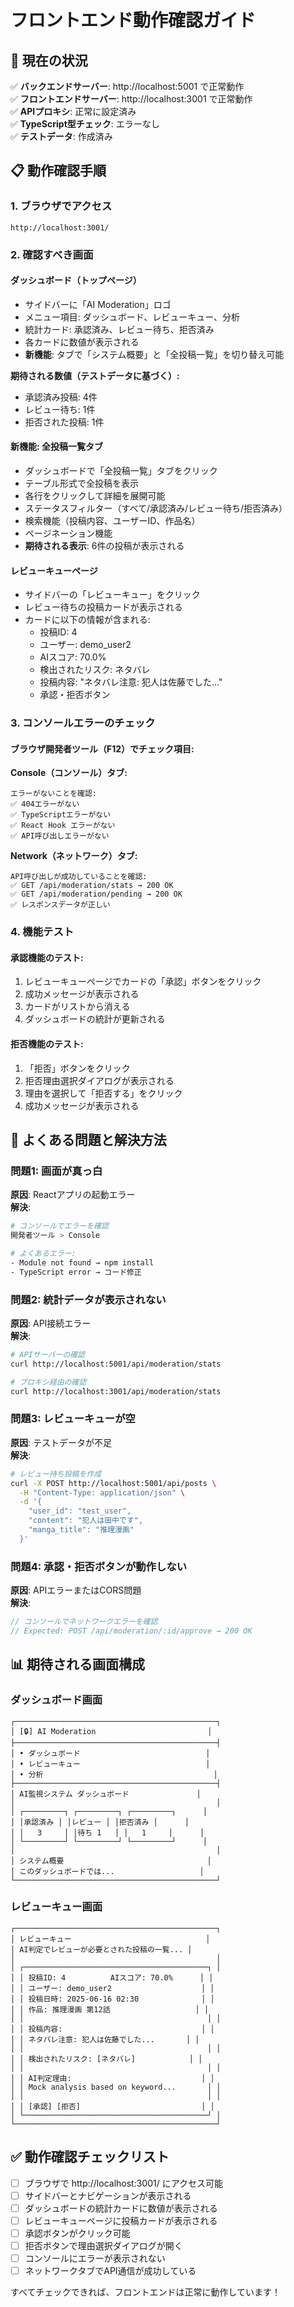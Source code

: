 # フロントエンド動作確認ガイド

## 🚀 現在の状況

✅ **バックエンドサーバー**: http://localhost:5001 で正常動作  
✅ **フロントエンドサーバー**: http://localhost:3001 で正常動作  
✅ **APIプロキシ**: 正常に設定済み  
✅ **TypeScript型チェック**: エラーなし  
✅ **テストデータ**: 作成済み

## 📋 動作確認手順

### 1. ブラウザでアクセス
```
http://localhost:3001/
```

### 2. 確認すべき画面

#### ダッシュボード（トップページ）
- サイドバーに「AI Moderation」ロゴ
- メニュー項目: ダッシュボード、レビューキュー、分析
- 統計カード: 承認済み、レビュー待ち、拒否済み
- 各カードに数値が表示される
- **新機能**: タブで「システム概要」と「全投稿一覧」を切り替え可能

**期待される数値（テストデータに基づく）:**
- 承認済み投稿: 4件
- レビュー待ち: 1件  
- 拒否された投稿: 1件

#### 新機能: 全投稿一覧タブ
- ダッシュボードで「全投稿一覧」タブをクリック
- テーブル形式で全投稿を表示
- 各行をクリックして詳細を展開可能
- ステータスフィルター（すべて/承認済み/レビュー待ち/拒否済み）
- 検索機能（投稿内容、ユーザーID、作品名）
- ページネーション機能
- **期待される表示**: 6件の投稿が表示される

#### レビューキューページ
- サイドバーの「レビューキュー」をクリック
- レビュー待ちの投稿カードが表示される
- カードに以下の情報が含まれる:
  - 投稿ID: 4
  - ユーザー: demo_user2
  - AIスコア: 70.0%
  - 検出されたリスク: ネタバレ
  - 投稿内容: "ネタバレ注意: 犯人は佐藤でした..."
  - 承認・拒否ボタン

### 3. コンソールエラーのチェック

#### ブラウザ開発者ツール（F12）でチェック項目:

**Console（コンソール）タブ:**
```
エラーがないことを確認:
✅ 404エラーがない
✅ TypeScriptエラーがない  
✅ React Hook エラーがない
✅ API呼び出しエラーがない
```

**Network（ネットワーク）タブ:**
```
API呼び出しが成功していることを確認:
✅ GET /api/moderation/stats → 200 OK
✅ GET /api/moderation/pending → 200 OK
✅ レスポンスデータが正しい
```

### 4. 機能テスト

#### 承認機能のテスト:
1. レビューキューページでカードの「承認」ボタンをクリック
2. 成功メッセージが表示される
3. カードがリストから消える
4. ダッシュボードの統計が更新される

#### 拒否機能のテスト:
1. 「拒否」ボタンをクリック
2. 拒否理由選択ダイアログが表示される
3. 理由を選択して「拒否する」をクリック
4. 成功メッセージが表示される

## 🐛 よくある問題と解決方法

### 問題1: 画面が真っ白
**原因**: Reactアプリの起動エラー  
**解決**: 
```bash
# コンソールでエラーを確認
開発者ツール > Console

# よくあるエラー:
- Module not found → npm install
- TypeScript error → コード修正
```

### 問題2: 統計データが表示されない
**原因**: API接続エラー  
**解決**:
```bash
# APIサーバーの確認
curl http://localhost:5001/api/moderation/stats

# プロキシ経由の確認
curl http://localhost:3001/api/moderation/stats
```

### 問題3: レビューキューが空
**原因**: テストデータが不足  
**解決**:
```bash
# レビュー待ち投稿を作成
curl -X POST http://localhost:5001/api/posts \
  -H "Content-Type: application/json" \
  -d '{
    "user_id": "test_user",
    "content": "犯人は田中です",
    "manga_title": "推理漫画"
  }'
```

### 問題4: 承認・拒否ボタンが動作しない
**原因**: APIエラーまたはCORS問題  
**解決**:
```javascript
// コンソールでネットワークエラーを確認
// Expected: POST /api/moderation/:id/approve → 200 OK
```

## 📊 期待される画面構成

### ダッシュボード画面
```
┌─────────────────────────────────────────────┐
│ [🔒] AI Moderation                         │
├─────────────────────────────────────────────┤
│ • ダッシュボード                            │
│ • レビューキュー                            │
│ • 分析                                      │
├─────────────────────────────────────────────┤
│ AI監視システム ダッシュボード               │
│                                             │
│ ┌─────────┐ ┌─────────┐ ┌─────────┐      │
│ │承認済み │ │レビュー │ │拒否済み │      │
│ │   3     │ │待ち 1   │ │   1     │      │
│ └─────────┘ └─────────┘ └─────────┘      │
│                                             │
│ システム概要                                │
│ このダッシュボードでは...                   │
└─────────────────────────────────────────────┘
```

### レビューキュー画面  
```
┌─────────────────────────────────────────────┐
│ レビューキュー                              │
│ AI判定でレビューが必要とされた投稿の一覧... │
│                                             │
│ ┌─────────────────────────────────────────┐ │
│ │ 投稿ID: 4          AIスコア: 70.0%      │ │
│ │ ユーザー: demo_user2                    │ │
│ │ 投稿日時: 2025-06-16 02:30              │ │
│ │ 作品: 推理漫画 第12話                   │ │
│ │                                         │ │
│ │ 投稿内容:                               │ │
│ │ ネタバレ注意: 犯人は佐藤でした...       │ │
│ │                                         │ │
│ │ 検出されたリスク: [ネタバレ]            │ │
│ │                                         │ │
│ │ AI判定理由:                             │ │
│ │ Mock analysis based on keyword...       │ │
│ │                                         │ │
│ │ [承認] [拒否]                           │ │
│ └─────────────────────────────────────────┘ │
└─────────────────────────────────────────────┘
```

## ✅ 動作確認チェックリスト

- [ ] ブラウザで http://localhost:3001/ にアクセス可能
- [ ] サイドバーとナビゲーションが表示される
- [ ] ダッシュボードの統計カードに数値が表示される
- [ ] レビューキューページに投稿カードが表示される
- [ ] 承認ボタンがクリック可能
- [ ] 拒否ボタンで理由選択ダイアログが開く
- [ ] コンソールにエラーが表示されない
- [ ] ネットワークタブでAPI通信が成功している

すべてチェックできれば、フロントエンドは正常に動作しています！